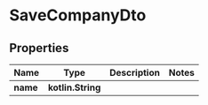 
# SaveCompanyDto

## Properties
| Name | Type | Description | Notes |
| ------------ | ------------- | ------------- | ------------- |
| **name** | **kotlin.String** |  |  |



